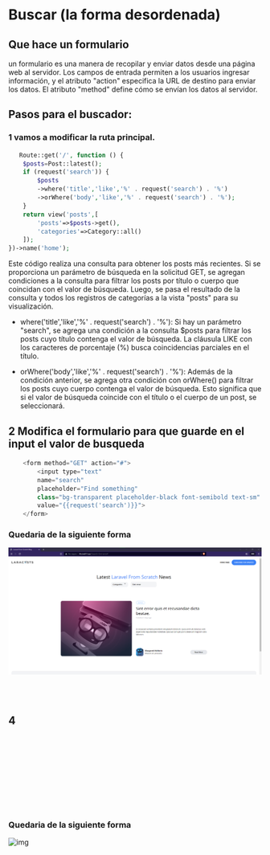# Buscar (la forma desordenada)

## Que hace un formulario

un formulario es una manera de recopilar y enviar datos desde una página web al servidor. Los campos de entrada permiten a los usuarios ingresar información, y el atributo "action" especifica la URL de destino para enviar los datos. El atributo "method" define cómo se envían los datos al servidor.

## Pasos para el buscador:

### 1 vamos a modificar la ruta principal.

```php
   Route::get('/', function () {
    $posts=Post::latest();
    if (request('search')) {
        $posts
        ->where('title','like','%' . request('search') . '%')
        ->orWhere('body','like','%' . request('search') . '%');
    }
    return view('posts',[
        'posts'=>$posts->get(),
        'categories'=>Category::all()
    ]);
})->name('home');
```
Este código realiza una consulta para obtener los posts más recientes. Si se proporciona un parámetro de búsqueda en la solicitud GET, se agregan condiciones a la consulta para filtrar los posts por título o cuerpo que coincidan con el valor de búsqueda. Luego, se pasa el resultado de la consulta y todos los registros de categorías a la vista "posts" para su visualización.

- where('title','like','%' . request('search') . '%'): Si hay un parámetro "search", se agrega una condición a la consulta $posts para filtrar los posts cuyo título contenga el valor de búsqueda. La cláusula LIKE con los caracteres de porcentaje (%) busca coincidencias parciales en el título.

- orWhere('body','like','%' . request('search') . '%'): Además de la condición anterior, se agrega otra condición con orWhere() para filtrar los posts cuyo cuerpo contenga el valor de búsqueda. Esto significa que si el valor de búsqueda coincide con el título o el cuerpo de un post, se seleccionará.

## 2 Modifica el formulario para que guarde en el input el valor de busqueda
```php
    <form method="GET" action="#">
        <input type="text" 
        name="search" 
        placeholder="Find something"
        class="bg-transparent placeholder-black font-semibold text-sm"
        value="{{request('search')}}">
    </form>
```
### Quedaria de la siguiente forma
![img](img/Taller%2037-38/web1.png)

## 

```php
       
```

## 4 
```cmd
       
```

## 
```php

```
### 
```php
```

## 
```php
    
```
## 
```php
```

### Quedaria de la siguiente forma
![img](img/Taller%2025/)